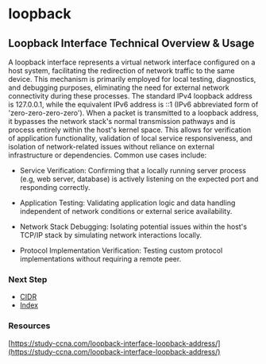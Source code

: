 # loopback

## Loopback Interface Technical Overview & Usage
A loopback interface represents a virtual network interface configured on a host system, facilitating the redirection of network traffic to the same device. This mechanism is primarily employed for local testing, diagnostics, and debugging purposes, eliminating the need for external network connectivity during these processes. The standard IPv4 loopback address is 127.0.0.1, while the equivalent IPv6 address is ::1 (IPv6 abbreviated form of 'zero-zero-zero-zero').
When a packet is transmitted to a loopback address, it bypasses the network stack's normal transmission pathways and is process entirely within the host's kernel space. This allows for verification of application functionality, validation of local service responsiveness, and isolation of network-related issues without reliance on external infrastructure or dependencies. Common use cases include:

- Service Verification: Confirming that a locally running server process (e.g, web server, database) is actively listening on the expected port and responding correctly.

- Application Testing: Validating application logic and data handling independent of network conditions or external serice availability.

- Network Stack Debugging: Isolating potential issues within the host's TCP/IP stack by simulating network interactions locally.

- Protocol Implementation Verification: Testing custom protocol implementations without requiring a remote peer.

### Next Step
- [CIDR]()
- [Index](https://github.com/Sisu-Sus/CyberSec-RoadMap/blob/main/index.md)


### Resources
[https://study-ccna.com/loopback-interface-loopback-address/](https://study-ccna.com/loopback-interface-loopback-address/)
